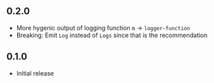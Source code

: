 ## 0.2.0

- More hygenic output of logging function `m` -> `logger-function`
- Breaking: Emit `Log` instead of `Logs` since that is the recommendation

## 0.1.0

- Initial release
